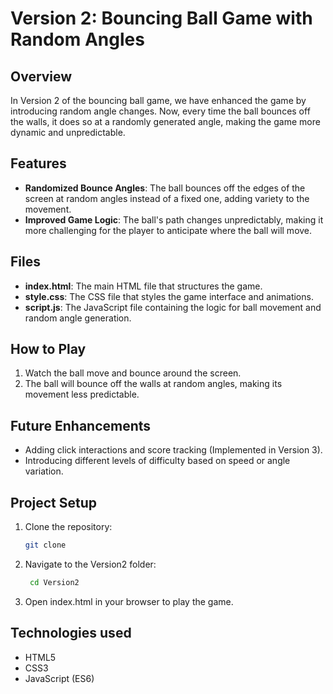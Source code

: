 # Version 2: Bouncing Ball Game with Random Angles

## Overview
In Version 2 of the bouncing ball game, we have enhanced the game by introducing random angle changes. Now, every time the ball bounces off the walls, it does so at a randomly generated angle, making the game more dynamic and unpredictable.

## Features
- **Randomized Bounce Angles**: The ball bounces off the edges of the screen at random angles instead of a fixed one, adding variety to the movement.
- **Improved Game Logic**: The ball's path changes unpredictably, making it more challenging for the player to anticipate where the ball will move.

## Files
- **index.html**: The main HTML file that structures the game.
- **style.css**: The CSS file that styles the game interface and animations.
- **script.js**: The JavaScript file containing the logic for ball movement and random angle generation.

## How to Play
1. Watch the ball move and bounce around the screen.
2. The ball will bounce off the walls at random angles, making its movement less predictable.
   
## Future Enhancements
- Adding click interactions and score tracking (Implemented in Version 3).
- Introducing different levels of difficulty based on speed or angle variation.

## Project Setup
1. Clone the repository:
   ```bash
   git clone 
2. Navigate to the Version2 folder:
   ```bash
    cd Version2
4. Open index.html in your browser to play the game.
## Technologies used 
- HTML5
- CSS3
- JavaScript (ES6)


